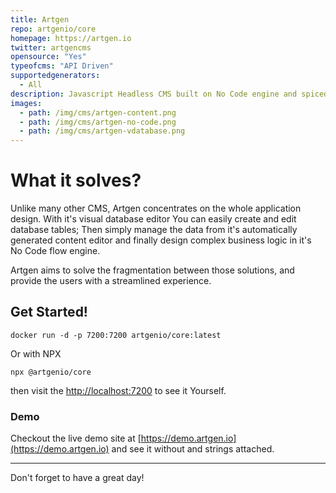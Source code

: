 ```yaml
---
title: Artgen
repo: artgenio/core
homepage: https://artgen.io
twitter: artgencms
opensource: "Yes"
typeofcms: "API Driven"
supportedgenerators:
  - All
description: Javascript Headless CMS built on No Code engine and spiced with a visual database editor. By combining this three important building block, You can build any kind of application without the need for third party elements.
images:
  - path: /img/cms/artgen-content.png
  - path: /img/cms/artgen-no-code.png
  - path: /img/cms/artgen-vdatabase.png
---
```


# What it solves?

Unlike many other CMS, Artgen concentrates on the whole application design. With it's visual database editor You can easily create and edit database tables; Then simply manage the data from it's automatically generated content editor and finally design complex business logic in it's No Code flow engine.

Artgen aims to solve the fragmentation between those solutions, and provide the users with a streamlined experience.

## Get Started!

```
docker run -d -p 7200:7200 artgenio/core:latest
```

Or with NPX

```
npx @artgenio/core
```

then visit the [http://localhost:7200](http://localhost:7200) to see it Yourself.

### Demo

Checkout the live demo site at [https://demo.artgen.io](https://demo.artgen.io) and see it without and strings attached.

---

Don't forget to have a great day!
